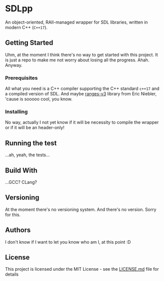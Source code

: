 # SDLpp
An object-oriented, RAII-managed wrapper for SDL libraries, written in modern C++ (`C++17`).

## Getting Started

Uhm, at the moment I think there's no way to get started with this project. It is just a repo
  to make me not worry about losing all the progress. Ahah.
  Anyway.

### Prerequisites

All what you need is a C++ compiler supporting the C++ standard `c++17` and a compiled version
of SDL.
And maybe [ranges-v3](https://github.com/ericniebler/range-v3) library from Eric Niebler, 'cause is sooooo cool, you know.

### Installing

No way, actually I not yet know if it will be necessity to compile the wrapper or if it will be an header-only!

## Running the test

...ah, yeah, the tests...

## Build With

...GCC? CLang?

## Versioning

At the moment there's no versioning system. And there's no version. Sorry for this.

## Authors

I don't know if I want to let you know who am I, at this point :D

## License

This project is licensed under the MIT License - see the [LICENSE.md](LICENSE) file for details
